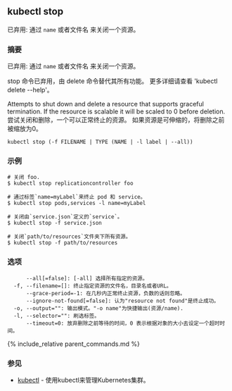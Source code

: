 ---
---

## kubectl stop

已弃用: 通过 `name` 或者文件名 来关闭一个资源。

### 摘要

已弃用: 通过 `name` 或者文件名 来关闭一个资源。

stop 命令已弃用，由 delete 命令替代其所有功能。
更多详细请查看 'kubectl delete --help'。

Attempts to shut down and delete a resource that supports graceful termination.
If the resource is scalable it will be scaled to 0 before deletion.
尝试关闭和删除，一个可以正常终止的资源。
如果资源是可伸缩的，将删除之前被缩放为0。

```
kubectl stop (-f FILENAME | TYPE (NAME | -l label | --all))
```

### 示例

```
# 关闭 foo.
$ kubectl stop replicationcontroller foo

# 通过标签`name=myLabel`来终止 pod 和 service。
$ kubectl stop pods,services -l name=myLabel

# 关闭由`service.json`定义的`service`。
$ kubectl stop -f service.json

# 关闭`path/to/resources`文件夹下所有资源。
$ kubectl stop -f path/to/resources
```

### 选项

```
      --all[=false]: [-all] 选择所有指定的资源。
  -f, --filename=[]: 终止指定资源的文件名，目录名或者URL。
      --grace-period=-1: 在几秒内正常终止资源，负数的话则忽略。
      --ignore-not-found[=false]: 认为"resource not found"是终止成功。
  -o, --output="": 输出模式。"-o name"为快捷输出(资源/name).
  -l, --selector="": 刷选标签。
      --timeout=0: 放弃删除之前等待的时间，0 表示根据对象的大小去设定一个超时时间。
```

{% include_relative parent_commands.md %}

### 参见

* [kubectl](kubectl.md)	 - 使用kubectl来管理Kubernetes集群。
